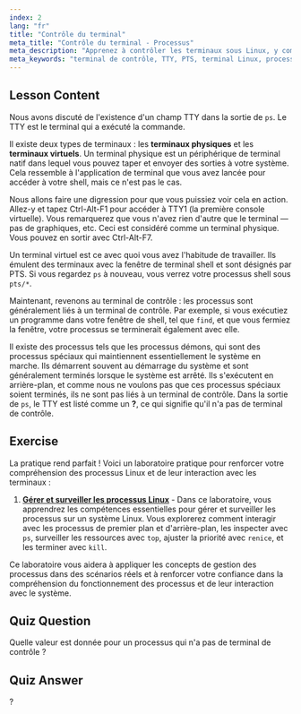 ```yaml
---
index: 2
lang: "fr"
title: "Contrôle du terminal"
meta_title: "Contrôle du terminal - Processus"
meta_description: "Apprenez à contrôler les terminaux sous Linux, y compris TTY vs PTS, et comment les processus y sont liés. Comprenez les processus démons. Commencez votre parcours Linux !"
meta_keywords: "terminal de contrôle, TTY, PTS, terminal Linux, processus démons, débutant Linux, tutoriel Linux, guide Linux"
---
```


## Lesson Content

Nous avons discuté de l'existence d'un champ TTY dans la sortie de `ps`. Le TTY est le terminal qui a exécuté la commande.

Il existe deux types de terminaux : les **terminaux physiques** et les **terminaux virtuels**. Un terminal physique est un périphérique de terminal natif dans lequel vous pouvez taper et envoyer des sorties à votre système. Cela ressemble à l'application de terminal que vous avez lancée pour accéder à votre shell, mais ce n'est pas le cas.

Nous allons faire une digression pour que vous puissiez voir cela en action. Allez-y et tapez Ctrl-Alt-F1 pour accéder à TTY1 (la première console virtuelle). Vous remarquerez que vous n'avez rien d'autre que le terminal — pas de graphiques, etc. Ceci est considéré comme un terminal physique. Vous pouvez en sortir avec Ctrl-Alt-F7.

Un terminal virtuel est ce avec quoi vous avez l'habitude de travailler. Ils émulent des terminaux avec la fenêtre de terminal shell et sont désignés par PTS. Si vous regardez `ps` à nouveau, vous verrez votre processus shell sous `pts/*`.

Maintenant, revenons au terminal de contrôle : les processus sont généralement liés à un terminal de contrôle. Par exemple, si vous exécutiez un programme dans votre fenêtre de shell, tel que `find`, et que vous fermiez la fenêtre, votre processus se terminerait également avec elle.

Il existe des processus tels que les processus démons, qui sont des processus spéciaux qui maintiennent essentiellement le système en marche. Ils démarrent souvent au démarrage du système et sont généralement terminés lorsque le système est arrêté. Ils s'exécutent en arrière-plan, et comme nous ne voulons pas que ces processus spéciaux soient terminés, ils ne sont pas liés à un terminal de contrôle. Dans la sortie de `ps`, le TTY est listé comme un **?**, ce qui signifie qu'il n'a pas de terminal de contrôle.

## Exercise

La pratique rend parfait ! Voici un laboratoire pratique pour renforcer votre compréhension des processus Linux et de leur interaction avec les terminaux :

1. **[Gérer et surveiller les processus Linux](https://labex.io/fr/labs/comptia-manage-and-monitor-linux-processes-590864)** - Dans ce laboratoire, vous apprendrez les compétences essentielles pour gérer et surveiller les processus sur un système Linux. Vous explorerez comment interagir avec les processus de premier plan et d'arrière-plan, les inspecter avec `ps`, surveiller les ressources avec `top`, ajuster la priorité avec `renice`, et les terminer avec `kill`.

Ce laboratoire vous aidera à appliquer les concepts de gestion des processus dans des scénarios réels et à renforcer votre confiance dans la compréhension du fonctionnement des processus et de leur interaction avec le système.

## Quiz Question

Quelle valeur est donnée pour un processus qui n'a pas de terminal de contrôle ?

## Quiz Answer

?
